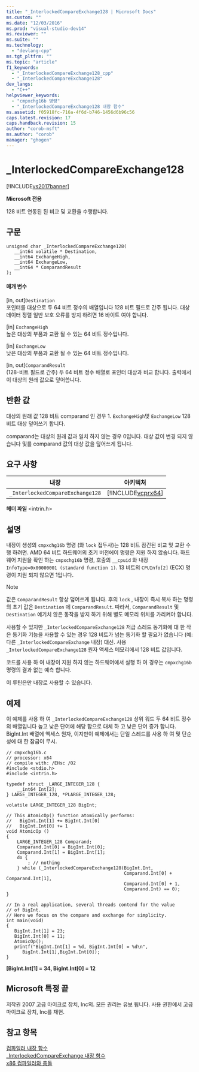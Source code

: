 ```yaml
---
title: "_InterlockedCompareExchange128 | Microsoft Docs"
ms.custom: ""
ms.date: "12/03/2016"
ms.prod: "visual-studio-dev14"
ms.reviewer: ""
ms.suite: ""
ms.technology: 
  - "devlang-cpp"
ms.tgt_pltfrm: ""
ms.topic: "article"
f1_keywords: 
  - "_InterlockedCompareExchange128_cpp"
  - "_InterlockedCompareExchange128"
dev_langs: 
  - "C++"
helpviewer_keywords: 
  - "cmpxchg16b 명령"
  - "_InterlockedCompareExchange128 내장 함수"
ms.assetid: f05918fc-716a-4f6d-b746-1456d6b96c56
caps.latest.revision: 17
caps.handback.revision: 15
author: "corob-msft"
ms.author: "corob"
manager: "ghogen"
---
```

# _InterlockedCompareExchange128
[!INCLUDE[vs2017banner](../assembler/inline/includes/vs2017banner.md)]

**Microsoft 전용**  
  
 128 비트 연동된 된 비교 및 교환을 수행합니다.  
  
## 구문  
  
```  
unsigned char _InterlockedCompareExchange128(  
   __int64 volatile * Destination,  
   __int64 ExchangeHigh,  
   __int64 ExchangeLow,  
   __int64 * ComparandResult  
);  
```  
  
#### 매개 변수  
 \[in, out\]`Destination`  
 포인터를 대상으로 두 64 비트 정수의 배열입니다 128 비트 필드로 간주 됩니다.  대상 데이터 정렬 일반 보호 오류를 방지 하려면 16 바이트 여야 합니다.  
  
 \[in\] `ExchangeHigh`  
 높은 대상의 부품과 교환 될 수 있는 64 비트 정수입니다.  
  
 \[in\] `ExchangeLow`  
 낮은 대상의 부품과 교환 될 수 있는 64 비트 정수입니다.  
  
 \[in, out\]`ComparandResult`  
 \(128\-비트 필드로 간주\) 두 64 비트 정수 배열로 포인터 대상과 비교 합니다.  출력에서이 대상의 원래 값으로 덮어씁니다.  
  
## 반환 값  
 대상의 원래 값 128 비트 comparand 인 경우 1.  `ExchangeHigh`및 `ExchangeLow` 128 비트 대상 덮어쓰기 합니다.  
  
 comparand는 대상의 원래 값과 일치 하지 않는 경우 0입니다.  대상 값이 변경 되지 않습니다 및를 comparand 값의 대상 값을 덮어쓰게 됩니다.  
  
## 요구 사항  
  
|내장|아키텍처|  
|--------|----------|  
|`_InterlockedCompareExchange128`|[!INCLUDE[vcprx64](../assembler/inline/includes/vcprx64_md.md)]|  
  
 **헤더 파일** \<intrin.h\>  
  
## 설명  
 내장이 생성의 `cmpxchg16b` 명령 \(와 `lock` 접두사\)는 128 비트 잠긴된 비교 및 교환 수행 하려면.  AMD 64 비트 하드웨어의 초기 버전에이 명령은 지원 하지 않습니다.  하드웨어 지원을 확인 하는 `cmpxchg16b` 명령, 호출의 `__cpuid` 와 내장 `InfoType=0x00000001 (standard function 1)`.  13 비트의 `CPUInfo[2]` \(ECX\) 명령이 지원 되지 않으면 1입니다.  
  
> [!NOTE]
>  값은 `ComparandResult` 항상 덮어쓰게 됩니다.  후의 `lock` , 내장이 즉시 복사 하는 명령의 초기 값은 `Destination` 에 `ComparandResult`.  따라서, `ComparandResult` 및 `Destination` 예기치 않은 동작을 방지 하기 위해 별도 메모리 위치를 가리켜야 합니다.  
  
 사용할 수 있지만 `_InterlockedCompareExchange128` 저급 스레드 동기화에 대 한 작은 동기화 기능을 사용할 수 있는 경우 128 비트가 넘는 동기화 할 필요가 없습니다 \(예: 다른 `_InterlockedCompareExchange` 내장\) 대신.  사용 `_InterlockedCompareExchange128` 원자 액세스 메모리에서 128 비트 값입니다.  
  
 코드를 사용 하 여 내장이 지원 하지 않는 하드웨어에서 실행 하 여 경우는 `cmpxchg16b` 명령의 결과 없는 예측 합니다.  
  
 이 루틴은만 내장로 사용할 수 있습니다.  
  
## 예제  
 이 예제를 사용 하 여 `_InterlockedCompareExchange128` 상위 워드 두 64 비트 정수의 배열입니다 높고 낮은 단어에 해당 합으로 대체 하 고 낮은 단어 증가 합니다.  BigInt.Int 배열에 액세스 원자, 이지만이 예제에서는 단일 스레드를 사용 하 여 및 단순성에 대 한 잠금이 무시.  
  
```  
// cmpxchg16b.c  
// processor: x64  
// compile with: /EHsc /O2  
#include <stdio.h>  
#include <intrin.h>  
  
typedef struct _LARGE_INTEGER_128 {  
    __int64 Int[2];  
} LARGE_INTEGER_128, *PLARGE_INTEGER_128;  
  
volatile LARGE_INTEGER_128 BigInt;  
  
// This AtomicOp() function atomically performs:  
//   BigInt.Int[1] += BigInt.Int[0]  
//   BigInt.Int[0] += 1  
void AtomicOp ()  
{  
    LARGE_INTEGER_128 Comparand;  
    Comparand.Int[0] = BigInt.Int[0];  
    Comparand.Int[1] = BigInt.Int[1];  
    do {  
        ; // nothing  
    } while (_InterlockedCompareExchange128(BigInt.Int,  
                                            Comparand.Int[0] + Comparand.Int[1],  
                                            Comparand.Int[0] + 1,  
                                            Comparand.Int) == 0);  
}  
  
// In a real application, several threads contend for the value  
// of BigInt.  
// Here we focus on the compare and exchange for simplicity.  
int main(void)  
{  
   BigInt.Int[1] = 23;  
   BigInt.Int[0] = 11;  
   AtomicOp();  
   printf("BigInt.Int[1] = %d, BigInt.Int[0] = %d\n",  
      BigInt.Int[1],BigInt.Int[0]);  
}  
```  
  
  **\[BigInt.Int\[1\] \= 34, BigInt.Int\[0\] \= 12**   
## Microsoft 특정 끝  
 저작권 2007 고급 마이크로 장치, Inc의. 모든 권리는 유보 됩니다.  사용 권한에서 고급 마이크로 장치, Inc를 재현.  
  
## 참고 항목  
 [컴파일러 내장 함수](../intrinsics/compiler-intrinsics.md)   
 [\_InterlockedCompareExchange 내장 함수](../intrinsics/interlockedcompareexchange-intrinsic-functions.md)   
 [x86 컴파일러와 충돌](../build/conflicts-with-the-x86-compiler.md)